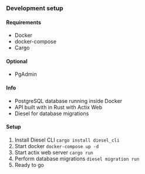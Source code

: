 ### Development setup
#### Requirements
- Docker
- docker-compose
- Cargo

#### Optional
- PgAdmin

#### Info
- PostgreSQL database running inside Docker
- API built with in Rust with Actix Web
- Diesel for database migrations

#### Setup
1. Install Diesel CLI `cargo install diesel_cli`
2. Start docker `docker-compose up -d`
3. Start actix web server `cargo run`
4. Perform database migrations `diesel migration run`
5. Ready to go
